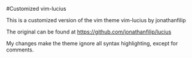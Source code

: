 #Customized vim-lucius

This is a customized version of the vim theme vim-lucius by jonathanfilip

The original can be found at https://github.com/jonathanfilip/lucius

My changes make the theme ignore all syntax highlighting, except for comments.
